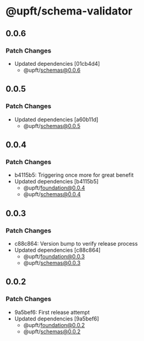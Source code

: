 # @upft/schema-validator

## 0.0.6

### Patch Changes

- Updated dependencies [01cb4d4]
  - @upft/schemas@0.0.6

## 0.0.5

### Patch Changes

- Updated dependencies [a60b11d]
  - @upft/schemas@0.0.5

## 0.0.4

### Patch Changes

- b4115b5: Triggering once more for great benefit
- Updated dependencies [b4115b5]
  - @upft/foundation@0.0.4
  - @upft/schemas@0.0.4

## 0.0.3

### Patch Changes

- c88c864: Version bump to verify release process
- Updated dependencies [c88c864]
  - @upft/foundation@0.0.3
  - @upft/schemas@0.0.3

## 0.0.2

### Patch Changes

- 9a5bef6: First release attempt
- Updated dependencies [9a5bef6]
  - @upft/foundation@0.0.2
  - @upft/schemas@0.0.2
